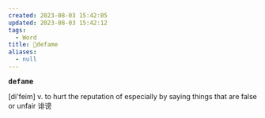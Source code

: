 ```yaml
---
created: 2023-08-03 15:42:05
updated: 2023-08-03 15:42:12
tags:
  - Word
title: 📖defame
aliases:
  - null
---
```


<pre><strong>defame</strong></pre>
[di'feim]
v. to hurt the reputation of especially by saying things that are false or unfair 诽谤
